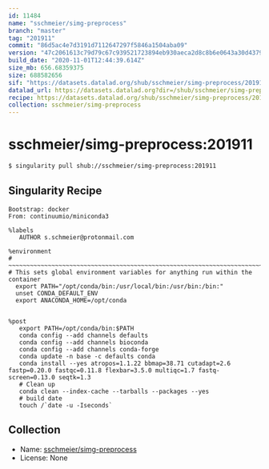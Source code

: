 ```yaml
---
id: 11484
name: "sschmeier/simg-preprocess"
branch: "master"
tag: "201911"
commit: "86d5ac4e7d3191d7112647297f5846a1504aba09"
version: "47c2061613c79d79c67c939521723894eb930aeca2d8c8b6e0643a30d43797b8"
build_date: "2020-11-01T12:44:39.614Z"
size_mb: 656.68359375
size: 688582656
sif: "https://datasets.datalad.org/shub/sschmeier/simg-preprocess/201911/2020-11-01-86d5ac4e-47c20616/47c2061613c79d79c67c939521723894eb930aeca2d8c8b6e0643a30d43797b8.sif"
datalad_url: https://datasets.datalad.org?dir=/shub/sschmeier/simg-preprocess/201911/2020-11-01-86d5ac4e-47c20616/
recipe: https://datasets.datalad.org/shub/sschmeier/simg-preprocess/201911/2020-11-01-86d5ac4e-47c20616/Singularity
collection: sschmeier/simg-preprocess
---
```


# sschmeier/simg-preprocess:201911

```bash
$ singularity pull shub://sschmeier/simg-preprocess:201911
```

## Singularity Recipe

```singularity
Bootstrap: docker
From: continuumio/miniconda3

%labels
   AUTHOR s.schmeier@protonmail.com

%environment
# ~~~~~~~~~~~~~~~~~~~~~~~~~~~~~~~~~~~~~~~~~~~~~~~~~~~~~~~~~~~~~~~~~~~~~~~~~~~~~
# This sets global environment variables for anything run within the container
  export PATH="/opt/conda/bin:/usr/local/bin:/usr/bin:/bin:"
  unset CONDA_DEFAULT_ENV
  export ANACONDA_HOME=/opt/conda


%post
   export PATH=/opt/conda/bin:$PATH
   conda config --add channels defaults
   conda config --add channels bioconda
   conda config --add channels conda-forge
   conda update -n base -c defaults conda
   conda install --yes atropos=1.1.22 bbmap=38.71 cutadapt=2.6 fastp=0.20.0 fastqc=0.11.8 flexbar=3.5.0 multiqc=1.7 fastq-screen=0.13.0 seqtk=1.3
   # Clean up
   conda clean --index-cache --tarballs --packages --yes
   # build date
   touch /`date -u -Iseconds`
```

## Collection

 - Name: [sschmeier/simg-preprocess](https://github.com/sschmeier/simg-preprocess)
 - License: None

